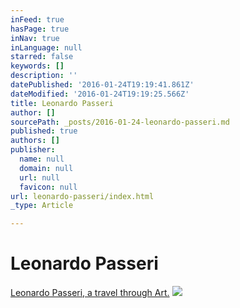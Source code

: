 ```yaml
---
inFeed: true
hasPage: true
inNav: true
inLanguage: null
starred: false
keywords: []
description: ''
datePublished: '2016-01-24T19:19:41.861Z'
dateModified: '2016-01-24T19:19:25.566Z'
title: Leonardo Passeri
author: []
sourcePath: _posts/2016-01-24-leonardo-passeri.md
published: true
authors: []
publisher:
  name: null
  domain: null
  url: null
  favicon: null
url: leonardo-passeri/index.html
_type: Article

---
```

# Leonardo Passeri

[Leonardo Passeri, a travel through Art.][0]
![](https://the-grid-user-content.s3-us-west-2.amazonaws.com/6fa6199c-1c3c-4bbf-b229-c660502fb19e.jpg)

[0]: null